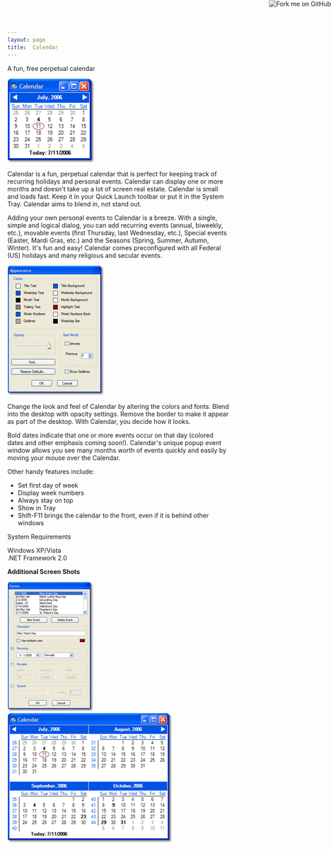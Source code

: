 ```yaml
---
layout: page  
title:  Calendar
---
```

A fun, free perpetual calendar

![noborder](/cdn/images/calendar/calendar.png)

Calendar is a fun, perpetual calendar that is perfect for keeping track of recurring holidays and personal events. Calendar can display one or more months and doesn't take up a lot of screen real estate. Calendar is small and loads fast. Keep it in your Quick Launch toolbar or put it in the System Tray. Calendar aims to blend in, not stand out.

Adding your own personal events to Calendar is a breeze. With a single, simple and logical dialog, you can add recurring events (annual, biweekly, etc.), movable events (first Thursday, last Wednesday, etc.), Special events (Easter, Mardi Gras, etc.) and the Seasons (Spring, Summer, Autumn, Winter). It's fun and easy! Calendar comes preconfigured with all Federal (US) holidays and many religious and secular events. 

![noborder](/cdn/images/calendar/appearance.png)

Change the look and feel of Calendar by altering the colors and fonts. Blend into the desktop with opacity settings. Remove the border to make it appear as part of the desktop. With Calendar, you decide how it looks.

Bold dates indicate that one or more events occur on that day (colored dates and other emphasis coming soon!). Calendar's unique popup event window allows you see many months worth of events quickly and easily by moving your mouse over the Calendar.

Other handy features include:

- Set first day of week
- Display week numbers
- Always stay on top
- Show in Tray
- Shift-F11 brings the calendar to the front, even if it is behind other windows

System Requirements

Windows XP/Vista  
.NET Framework 2.0

**Additional Screen Shots**  
  
![noborder](/cdn/images/calendar/events.png) ![border](/cdn/images/calendar/weeknumbers.png)

<a href="https://github.com/mike-ward/Calendar"><img style="position: absolute; top: 0; right: 0; border: 0;" src="https://camo.githubusercontent.com/652c5b9acfaddf3a9c326fa6bde407b87f7be0f4/68747470733a2f2f73332e616d617a6f6e6177732e636f6d2f6769746875622f726962626f6e732f666f726b6d655f72696768745f6f72616e67655f6666373630302e706e67" alt="Fork me on GitHub" data-canonical-src="https://s3.amazonaws.com/github/ribbons/forkme_right_orange_ff7600.png"></a>
